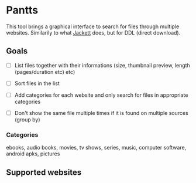 # Pantts

This tool brings a graphical interface to search for files through multiple websites. Similarily to what [Jackett](https://github.com/Jackett/Jackett) does, but for DDL (direct download).

## Goals

- [ ] List files together with their informations (size, thumbnail preview, length (pages/duration etc) etc)

- [ ] Sort files in the list

- [ ] Add categories for each website and only search for files in appropriate categories

- [ ] Don't show the same file multiple times if it is found on multiple sources (group by)

### Categories

ebooks, audio books, movies, tv shows, series, music, computer software, android apks, pictures

## Supported websites
